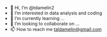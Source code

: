 - 👋 Hi, I’m @tdamelin2
- 👀 I’m interested in data analysis and coding 
- 🌱 I’m currently learning ...
- 💞️ I’m looking to collaborate on ...
- 📫 How to reach me taldamelin@gmail.com

<!---
tdamelin2/tdamelin2 is a ✨ special ✨ repository because its `README.md` (this file) appears on your GitHub profile.
You can click the Preview link to take a look at your changes.
--->

